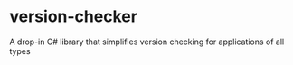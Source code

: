 # version-checker
A drop-in C# library that simplifies version checking for applications of all types
